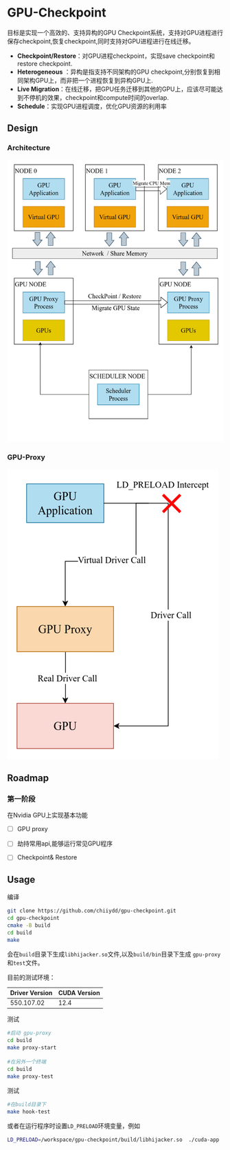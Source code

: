 # GPU-Checkpoint


目标是实现一个高效的、支持异构的GPU Checkpoint系统，支持对GPU进程进行保存checkpoint,恢复checkpoint,同时支持对GPU进程进行在线迁移。

- **Checkpoint/Restore**：对GPU进程checkpoint，实现save checkpoint和restore checkpoint.
- **Heterogeneous** ：异构是指支持不同架构的GPU checkpoint,分别恢复到相同架构GPU上，而非把一个进程恢复到异构GPU上.
- **Live Migration**：在线迁移，把GPU任务迁移到其他的GPU上，应该尽可能达到不停机的效果，checkpoint和compute时间的overlap.
- **Schedule**：实现GPU进程调度，优化GPU资源的利用率


## Design

### Architecture

![](images/Architecture.png)


### GPU-Proxy

![](images/inceptor.png)
## Roadmap

### 第一阶段

在Nvidia GPU上实现基本功能

- [ ] GPU proxy
- [ ] 劫持常用api,能够运行常见GPU程序
- [ ] Checkpoint& Restore
  


## Usage

编译
```bash
git clone https://github.com/chiiydd/gpu-checkpoint.git
cd gpu-checkpoint
cmake -B build 
cd build 
make
```
会在`build`目录下生成`libhijacker.so`文件,以及`build/bin`目录下生成 `gpu-proxy`和`test`文件。

目前的测试环境：

|  Driver Version | CUDA Version|
|---|---|
|550.107.02   |  12.4     |

测试
```bash
#启动 gpu-proxy
cd build
make proxy-start

#在另外一个终端
cd build 
make proxy-test

```



测试

```bash
#在build目录下
make hook-test
```

或者在运行程序时设置`LD_PRELOAD`环境变量，例如

```bash
LD_PRELOAD=/workspace/gpu-checkpoint/build/libhijacker.so  ./cuda-app
```